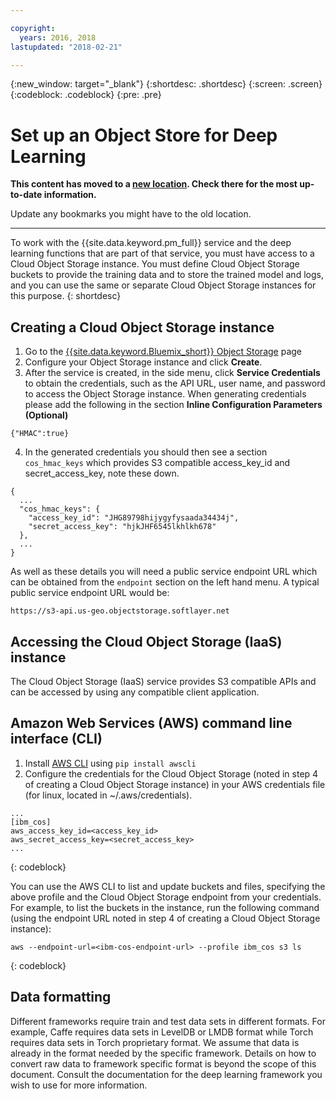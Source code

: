 ```yaml
---

copyright:
  years: 2016, 2018
lastupdated: "2018-02-21"

---
```

{:new_window: target="_blank"}
{:shortdesc: .shortdesc}
{:screen: .screen}
{:codeblock: .codeblock}
{:pre: .pre}

# Set up an Object Store for Deep Learning

**This content has moved to a [new location](https://datascience.ibm.com/docs/content/analyze-data/ml_dlaas_object_store.html).  Check there for the most up-to-date information.**

Update any bookmarks you might have to the old location.


_____________


To work with the {{site.data.keyword.pm_full}} service and the deep learning functions that are part of that service, you must have access to a Cloud Object Storage instance.  You must define Cloud Object Storage buckets to provide the training data and to store the trained model and logs, and you can use the same or separate Cloud Object Storage instances for this purpose.
{: shortdesc}

## Creating a Cloud Object Storage instance

1. Go to the [{{site.data.keyword.Bluemix_short}} Object Storage](https://console.bluemix.net/catalog/infrastructure/cloud-object-storage) page    
2. Configure your Object Storage instance and click **Create**.
3. After the service is created, in the side menu, click **Service Credentials** to obtain the credentials, such as the API URL, user name, and password to access the Object Storage instance.  When generating credentials please add the following in the section **Inline Configuration Parameters (Optional)**

  `{"HMAC":true}`

4. In the generated credentials you should then see a section `cos_hmac_keys` which provides S3 compatible access_key_id and secret_access_key, note these down.

```
{
  ...
  "cos_hmac_keys": {
    "access_key_id": "JHG89798hijygyfysaada34434j",
    "secret_access_key": "hjkJHF6545lkhlkh678"
  },
  ...
}
```

As well as these details you will need a public service endpoint URL which can be obtained from the `endpoint` section on the left hand menu.  A typical public service endpoint URL would be:

`https://s3-api.us-geo.objectstorage.softlayer.net`

## Accessing the Cloud Object Storage (IaaS) instance

The Cloud Object Storage (IaaS) service provides S3 compatible APIs and can be accessed by using any compatible client application.

## Amazon Web Services (AWS) command line interface (CLI)

1. Install [AWS CLI](https://aws.amazon.com/cli/) using `pip install awscli`
2. Configure the credentials for the Cloud Object Storage (noted in step 4 of creating a Cloud Object Storage instance) in your AWS credentials file (for linux, located in ~/.aws/credentials).

```
...
[ibm_cos]
aws_access_key_id=<access_key_id>
aws_secret_access_key=<secret_access_key>
...

```
{: codeblock}

You can use the AWS CLI to list and update buckets and files, specifying the above profile and the Cloud Object Storage endpoint from your credentials.  For example, to list the buckets in the instance, run the following command (using the endpoint URL noted in step 4 of creating a Cloud Object Storage instance):

```
aws --endpoint-url=<ibm-cos-endpoint-url> --profile ibm_cos s3 ls
```
{: codeblock}

## Data formatting

Different frameworks require train and test data sets in different formats. For example, Caffe requires data sets in LevelDB or LMDB format while Torch requires data sets in Torch proprietary format. We assume that data is already in the format needed by the specific framework. Details on how to convert raw data to framework specific format is beyond the scope of this document. Consult the documentation for the deep learning framework you wish to use for more information.

